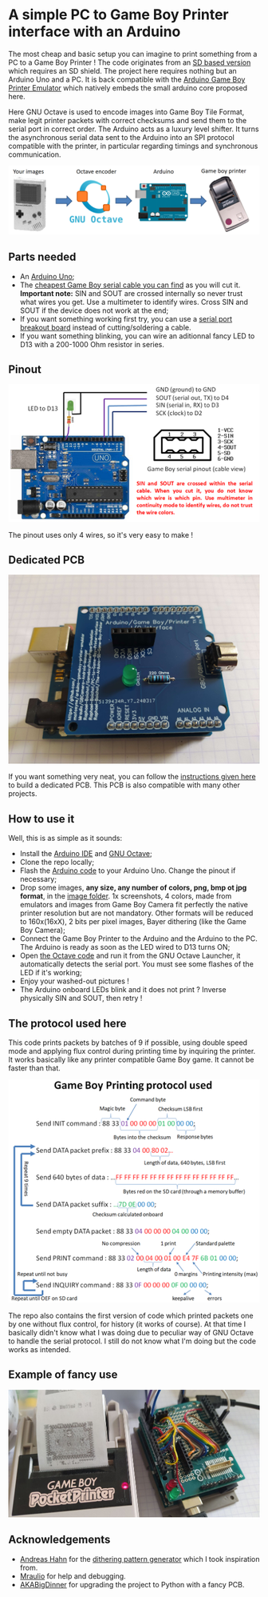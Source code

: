 # A simple PC to Game Boy Printer interface with an Arduino

The most cheap and basic setup you can imagine to print something from a PC to a Game Boy Printer ! The code originates from an [SD based version](https://github.com/Raphael-Boichot/The-Arduino-SD-Game-Boy-Printer) which requires an SD shield. The project here requires nothing but an Arduino Uno and a PC. It is back compatible with the [Arduino Game Boy Printer Emulator](https://github.com/mofosyne/arduino-gameboy-printer-emulator) which natively embeds the small arduino core proposed here.

Here GNU Octave is used to encode images into Game Boy Tile Format, make legit printer packets with correct checksums and send them to the serial port in correct order. The Arduino acts as a luxury level shifter. It turns the asynchronous serial data sent to the Arduino into an SPI protocol compatible with the printer, in particular regarding timings and synchronous communication. 

![Game Boy Printer to Arduino Uno pinout](Pictures/Principle.png)

## Parts needed

- An [Arduino Uno](https://www.aliexpress.com/item/1005002997846504.html);
- The [cheapest Game Boy serial cable you can find](https://fr.aliexpress.com/item/32698407220.html) as you will cut it. **Important note:** SIN and SOUT are crossed internally so never trust what wires you get. Use a multimeter to identify wires. Cross SIN and SOUT if the device does not work at the end;
- If you want something working first try, you can use a [serial port breakout board](https://github.com/Palmr/gb-link-cable) instead of cutting/soldering a cable.
- If you want something blinking, you can wire an aditionnal fancy LED to D13 with a 200-1000 Ohm resistor in series.

## Pinout 

![Game Boy Printer to Arduino Uno pinout](Pictures/Pinout.png)

The pinout uses only 4 wires, so it's very easy to make !

## Dedicated PCB

![](https://github.com/Raphael-Boichot/Collection-of-PCB-for-Game-Boy-Printer-Emulators/blob/main/PCB_Arduino_Uno/Arduino_shield.jpg)

If you want something very neat, you can follow the [instructions given here](https://github.com/Raphael-Boichot/Collection-of-PCB-for-Game-Boy-Printer-Emulators?tab=readme-ov-file) to build a dedicated PCB. This PCB is also compatible with many other projects.

## How to use it

Well, this is as simple as it sounds:
- Install the [Arduino IDE](https://www.arduino.cc/en/software) and [GNU Octave](https://octave.org/);
- Clone the repo locally;
- Flash the [Arduino code](/Arduino_interface/Arduino_interface.ino) to your Arduino Uno. Change the pinout if necessary;
- Drop some images, **any size, any number of colors, png, bmp ot jpg format**, in the [image folder](/Octave_Interface/Images). 1x screenshots, 4 colors, made from emulators and images from Game Boy Camera fit perfectly the native printer resolution but are not mandatory. Other formats will be reduced to 160x(16xX), 2 bits per pixel images, Bayer dithering (like the Game Boy Camera);
- Connect the Game Boy Printer to the Arduino and the Arduino to the PC. The Arduino is ready as soon as the LED wired to D13 turns ON;
- Open [the Octave code](/Octave_Interface/Direct_Converter_packets_with_flux_control.m) and run it from the GNU Octave Launcher, it automatically detects the serial port. You must see some flashes of the LED if it's working;
- Enjoy your washed-out pictures !
- The Arduino onboard LEDs blink and it does not print ? Inverse physically SIN and SOUT, then retry !

## The protocol used here

This code prints packets by batches of 9 if possible, using double speed mode and applying flux control during printing time by inquiring the printer. It works basically like any printer compatible Game Boy game. It cannot be faster than that.

![Protocol](Pictures/Protocol.png)

The repo also contains the first version of code which printed packets one by one without flux control, for history (it works of course). At that time I basically didn't know what I was doing due to peculiar way of GNU Octave to handle the serial protocol. I still do not know what I'm doing but the code works as intended.

## Example of fancy use

![Fancy use](Pictures/Setup.jpg)

## Acknowledgements

- [Andreas Hahn](https://github.com/HerrZatacke) for the [dithering pattern generator](https://herrzatacke.github.io/dither-pattern-gen/) which I took inspiration from.
- [Mraulio](https://github.com/Mraulio) for help and debugging.
- [AKABigDinner](https://github.com/AKABigDinner/PC-to-GameBoy-Printer-Python) for upgrading the project to Python with a fancy PCB.

